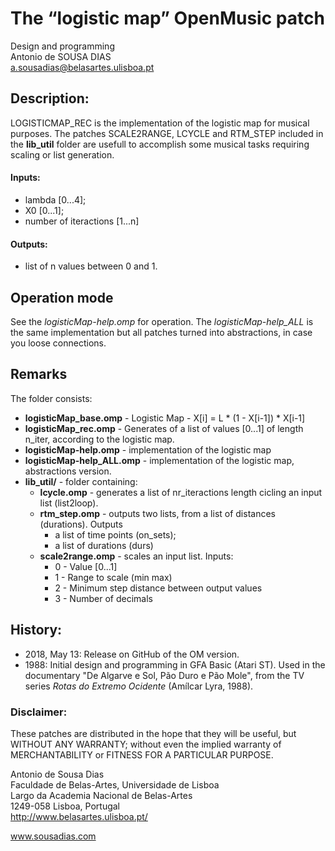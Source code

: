 # The “logistic map” OpenMusic patch

Design and programming<br>
Antonio de SOUSA DIAS<br>
a.sousadias@belasartes.ulisboa.pt

## Description:
LOGISTICMAP_REC is the implementation of the logistic map for musical purposes.
The patches SCALE2RANGE, LCYCLE and RTM_STEP included in the __lib_util__ folder are usefull to accomplish some musical tasks requiring scaling or list generation.

#### Inputs:
- lambda [0...4];
- X0 [0...1]; 
- number of iteractions [1...n]
#### Outputs:
- list of n values between 0 and 1.

## Operation mode
See the _logisticMap-help.omp_ for operation. The _logisticMap-help_ALL_ is the same implementation but all patches turned into abstractions, in case you loose connections.

## Remarks
The folder consists:<br>
- __logisticMap_base.omp__ - Logistic Map - X[i] = L * (1 - X[i-1]) * X[i-1]
- __logisticMap_rec.omp__ - Generates of a list of values [0...1] of length n_iter, according to the logistic map.
- __logisticMap-help.omp__ -  implementation of the logistic map
- __logisticMap-help_ALL.omp__ -  implementation of the logistic map, abstractions version.
- __lib_util/__ - folder containing:
  - __lcycle.omp__ - generates a list of nr_iteractions length cicling an input list (list2loop).
  - __rtm_step.omp__ -  outputs two lists, from a list of distances (durations). Outputs
    - a list of time points (on_sets);
    - a list of durations (durs)
  - __scale2range.omp__ -  scales an input list. Inputs:
    - 0 - Value [0...1]
    - 1 - Range to scale (min max)
    - 2 - Minimum step distance between output values
    - 3 - Number of decimals

## History:
- 2018, May 13: Release on GitHub of the OM version.
- 1988: Initial design and programming in GFA Basic (Atari ST). Used in the documentary "De Algarve e Sol, Pão Duro e Pão Mole", from the TV series _Rotas do Extremo Ocidente_ (Amílcar Lyra, 1988).


### Disclaimer:
These patches are distributed in the hope that they will be useful, but WITHOUT ANY WARRANTY; without even the implied warranty of MERCHANTABILITY or FITNESS FOR A PARTICULAR PURPOSE.


Antonio de Sousa Dias<br>
Faculdade de Belas-Artes, Universidade de Lisboa<br>
Largo da Academia Nacional de Belas-Artes<br>
1249-058 Lisboa, Portugal<br>
http://www.belasartes.ulisboa.pt/

www.sousadias.com


